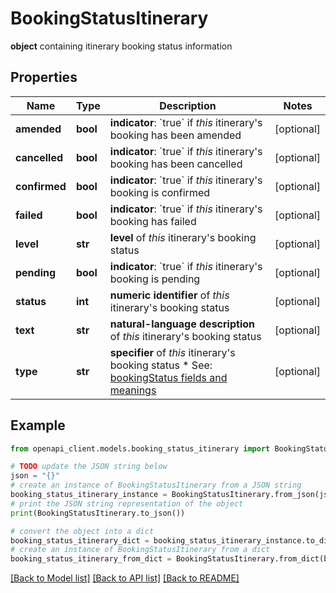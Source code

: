 # BookingStatusItinerary

**object** containing itinerary booking status information

## Properties

Name | Type | Description | Notes
------------ | ------------- | ------------- | -------------
**amended** | **bool** | **indicator**: &#x60;true&#x60; if *this* itinerary&#39;s booking has been amended | [optional] 
**cancelled** | **bool** | **indicator**: &#x60;true&#x60; if *this* itinerary&#39;s booking has been cancelled | [optional] 
**confirmed** | **bool** | **indicator**: &#x60;true&#x60; if *this* itinerary&#39;s booking is confirmed | [optional] 
**failed** | **bool** | **indicator**: &#x60;true&#x60; if *this* itinerary&#39;s booking has failed | [optional] 
**level** | **str** | **level** of *this* itinerary&#39;s booking status | [optional] 
**pending** | **bool** | **indicator**: &#x60;true&#x60; if *this* itinerary&#39;s booking is pending | [optional] 
**status** | **int** | **numeric identifier** of *this* itinerary&#39;s booking status | [optional] 
**text** | **str** | **natural-language description** of *this* itinerary&#39;s booking status | [optional] 
**type** | **str** | **specifier** of *this* itinerary&#39;s booking status * See: [bookingStatus fields and meanings](#section/Appendices/bookingStatus-field-values-and-meanings)  | [optional] 

## Example

```python
from openapi_client.models.booking_status_itinerary import BookingStatusItinerary

# TODO update the JSON string below
json = "{}"
# create an instance of BookingStatusItinerary from a JSON string
booking_status_itinerary_instance = BookingStatusItinerary.from_json(json)
# print the JSON string representation of the object
print(BookingStatusItinerary.to_json())

# convert the object into a dict
booking_status_itinerary_dict = booking_status_itinerary_instance.to_dict()
# create an instance of BookingStatusItinerary from a dict
booking_status_itinerary_from_dict = BookingStatusItinerary.from_dict(booking_status_itinerary_dict)
```
[[Back to Model list]](../README.md#documentation-for-models) [[Back to API list]](../README.md#documentation-for-api-endpoints) [[Back to README]](../README.md)



